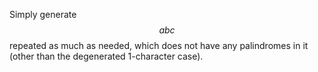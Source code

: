 Simply generate $$abc$$ repeated as much as needed, which does not have any palindromes in it (other than the degenerated 1-character case).
